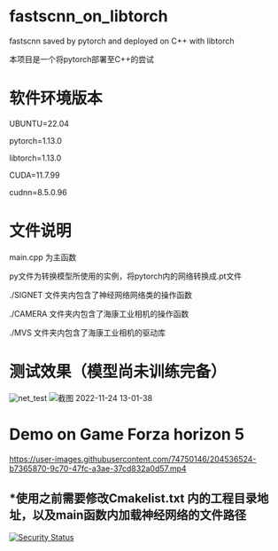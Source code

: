 # fastscnn_on_libtorch
fastscnn saved by pytorch and deployed on C++ with libtorch

本项目是一个将pytorch部署至C++的尝试 

# 软件环境版本
UBUNTU=22.04

pytorch=1.13.0

libtorch=1.13.0

CUDA=11.7.99

cudnn=8.5.0.96
# 文件说明
main.cpp 为主函数

py文件为转换模型所使用的实例，将pytorch内的网络转换成.pt文件

./SIGNET 文件夹内包含了神经网络网络类的操作函数

./CAMERA 文件夹内包含了海康工业相机的操作函数

./MVS  文件夹内包含了海康工业相机的驱动库

# 测试效果（模型尚未训练完备）

![net_test](https://user-images.githubusercontent.com/74750146/203498742-a1c6e2b7-050a-4bb3-99ff-148f90f1b881.png)
![截图 2022-11-24 13-01-38](https://user-images.githubusercontent.com/74750146/203706585-32c040e9-cb8e-4930-993c-ee3aa714a622.png)

# Demo on Game  Forza horizon 5

https://user-images.githubusercontent.com/74750146/204536524-b7365870-9c70-47fc-a3ae-37cd832a0d57.mp4


## *使用之前需要修改Cmakelist.txt 内的工程目录地址，以及main函数内加载神经网络的文件路径

[![Security Status](https://s.murphysec.com/badge/C-Qiyao/fastscnn_on_libtorch.svg)](https://www.murphysec.com/p/C-Qiyao/fastscnn_on_libtorch)

